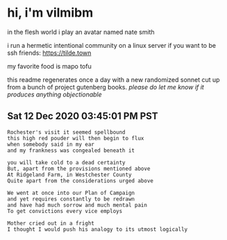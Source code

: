 # hi, i'm vilmibm

in the flesh world i play an avatar named nate smith

i run a hermetic intentional community on a linux server if you want to be ssh friends: https://tilde.town

my favorite food is mapo tofu

this readme regenerates once a day with a new randomized sonnet cut up from a bunch of project gutenberg books.
_please do let me know if it produces anything objectionable_

## Sat 12 Dec 2020 03:45:01 PM PST

    Rochester's visit it seemed spellbound
    this high red pouder will then begin to flux
    when somebody said in my ear
    and my frankness was congealed beneath it
    
    you will take cold to a dead certainty
    But, apart from the provisions mentioned above
    At Ridgeland Farm, in Westchester County
    Quite apart from the considerations urged above
    
    We went at once into our Plan of Campaign
    and yet requires constantly to be redrawn
    and have had much sorrow and much mental pain
    To get convictions every vice employs
    
    Mother cried out in a fright
    I thought I would push his analogy to its utmost logically
